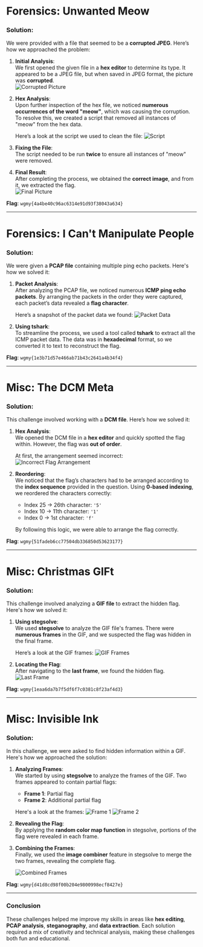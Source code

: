# Forensics: Unwanted Meow

### Solution:

We were provided with a file that seemed to be a **corrupted JPEG**. Here’s how we approached the problem:

1. **Initial Analysis**:  
   We first opened the given file in a **hex editor** to determine its type. It appeared to be a JPEG file, but when saved in JPEG format, the picture was **corrupted**.  
   ![Corrupted Picture](path/to/corrupted-image.png)

2. **Hex Analysis**:  
   Upon further inspection of the hex file, we noticed **numerous occurrences of the word "meow"**, which was causing the corruption.  
   To resolve this, we created a script that removed all instances of "meow" from the hex data.

   Here’s a look at the script we used to clean the file:
   ![Script](path/to/script-image.png)

3. **Fixing the File**:  
   The script needed to be run **twice** to ensure all instances of "meow" were removed.

4. **Final Result**:  
   After completing the process, we obtained the **correct image**, and from it, we extracted the flag.  
   ![Final Picture](path/to/final-image.png)

**Flag**: `wgmy{4a4be40c96ac6314e91d93f38043a634}`

---

# Forensics: I Can't Manipulate People

### Solution:

We were given a **PCAP file** containing multiple ping echo packets. Here's how we solved it:

1. **Packet Analysis**:  
   After analyzing the PCAP file, we noticed numerous **ICMP ping echo packets**. By arranging the packets in the order they were captured, each packet’s data revealed a **flag character**.

   Here’s a snapshot of the packet data we found:
   ![Packet Data](path/to/packet-data-image.png)

2. **Using tshark**:  
   To streamline the process, we used a tool called **tshark** to extract all the ICMP packet data. The data was in **hexadecimal** format, so we converted it to text to reconstruct the flag.

**Flag**: `wgmy{1e3b71d57e466ab71b43c2641a4b34f4}`

---

# Misc: The DCM Meta

### Solution:

This challenge involved working with a **DCM file**. Here’s how we solved it:

1. **Hex Analysis**:  
   We opened the DCM file in a **hex editor** and quickly spotted the flag within. However, the flag was **out of order**.

   At first, the arrangement seemed incorrect:
   ![Incorrect Flag Arrangement](path/to/incorrect-flag-arrangement.png)

2. **Reordering**:  
   We noticed that the flag’s characters had to be arranged according to the **index sequence** provided in the question. Using **0-based indexing**, we reordered the characters correctly:
   - Index 25 → 26th character: `'5'`
   - Index 10 → 11th character: `'1'`
   - Index 0 → 1st character: `'f'`

   By following this logic, we were able to arrange the flag correctly.

**Flag**: `wgmy{51fadeb6cc77504db336850d53623177}`

---

# Misc: Christmas GIFt

### Solution:

This challenge involved analyzing a **GIF file** to extract the hidden flag. Here's how we solved it:

1. **Using stegsolve**:  
   We used **stegsolve** to analyze the GIF file's frames. There were **numerous frames** in the GIF, and we suspected the flag was hidden in the final frame.

   Here’s a look at the GIF frames:
   ![GIF Frames](path/to/gif-frames-image.png)

2. **Locating the Flag**:  
   After navigating to the **last frame**, we found the hidden flag.  
   ![Last Frame](path/to/last-frame-image.png)

**Flag**: `wgmy{1eaa6da7b7f5df6f7c0381c8f23af4d3}`

---

# Misc: Invisible Ink

### Solution:

In this challenge, we were asked to find hidden information within a GIF. Here's how we approached the solution:

1. **Analyzing Frames**:  
   We started by using **stegsolve** to analyze the frames of the GIF. Two frames appeared to contain partial flags:
   - **Frame 1**: Partial flag
   - **Frame 2**: Additional partial flag  

   Here's a look at the frames:
   ![Frame 1](path/to/frame1-image.png)
   ![Frame 2](path/to/frame2-image.png)

2. **Revealing the Flag**:  
   By applying the **random color map function** in stegsolve, portions of the flag were revealed in each frame.

3. **Combining the Frames**:  
   Finally, we used the **image combiner** feature in stegsolve to merge the two frames, revealing the complete flag.

   ![Combined Frames](path/to/combined-frames-image.png)

**Flag**: `wgmy{d41d8cd98f00b204e9800998ecf8427e}`

---

### Conclusion

These challenges helped me improve my skills in areas like **hex editing**, **PCAP analysis**, **steganography**, and **data extraction**. Each solution required a mix of creativity and technical analysis, making these challenges both fun and educational.  
